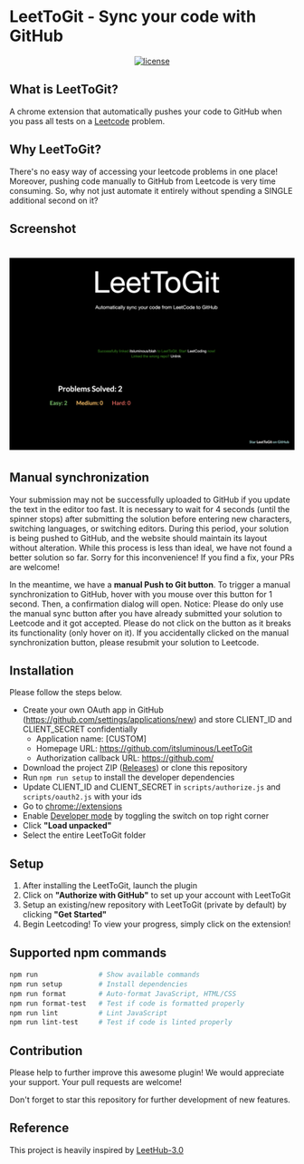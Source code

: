 
# LeetToGit - Sync your code with GitHub

<p align="center">
  <a href="https://github.com/itsluminous/LeetToGit/blob/main/LICENSE">
    <img src="https://img.shields.io/badge/license-MIT-blue.svg" alt="license"/>
  </a>
</p>

## What is LeetToGit?

A chrome extension that automatically pushes your code to GitHub when you pass all tests on a <a href="http://leetcode.com/">Leetcode</a> problem.


## Why LeetToGit?

There's no easy way of accessing your leetcode problems in one place! Moreover, pushing code manually to GitHub from Leetcode is very time consuming. So, why not just automate it entirely without spending a SINGLE additional second on it?

## Screenshot

<h1 align="center">
    <img src="assets/extension/2.png" alt="leetcode view" width="800">
</h1>

## Manual synchronization

Your submission may not be successfully uploaded to GitHub if you update the text in the editor too fast. It is necessary to wait for 4 seconds (until the spinner stops) after submitting the solution before entering new characters, switching languages, or switching editors. During this period, your solution is being pushed to GitHub, and the website should maintain its layout without alteration. While this process is less than ideal, we have not found a better solution so far. Sorry for this inconvenience! If you find a fix, your PRs are welcome!

In the meantime, we have a **manual Push to Git button**. To trigger a manual synchronization to GitHub, hover with you mouse over this button for 1 second. Then, a confirmation dialog will open. Notice: Please do only use the manual sync button after you have already submitted your solution to Leetcode and it got accepted. Please do not click on the button as it breaks its functionality (only hover on it). If you accidentally clicked on the manual synchronization button, please resubmit your solution to Leetcode.

## Installation

Please follow the steps below.

* Create your own OAuth app in GitHub (https://github.com/settings/applications/new) and store CLIENT_ID and CLIENT_SECRET confidentially
    * Application name: [CUSTOM]
    * Homepage URL: https://github.com/itsluminous/LeetToGit
    * Authorization callback URL: https://github.com/
* Download the project ZIP (<a href="https://github.com/itsluminous/LeetToGit/releases">Releases</a>) or clone this repository
* Run ```npm run setup``` to install the developer dependencies
* Update CLIENT_ID and CLIENT_SECRET in ```scripts/authorize.js``` and ```scripts/oauth2.js``` with your ids
* Go to <a href="chrome://extensions">chrome://extensions</a>
* Enable <a href="https://www.mstoic.com/enable-developer-mode-in-chrome/">Developer mode</a> by toggling the switch on top right corner
* Click **"Load unpacked"**
* Select the entire LeetToGit folder


## Setup

1. After installing the LeetToGit, launch the plugin
2. Click on **"Authorize with GitHub"** to set up your account with LeetToGit
3. Setup an existing/new repository with LeetToGit (private by default) by clicking **"Get Started"**
4. Begin Leetcoding! To view your progress, simply click on the extension!


## Supported npm commands

```bash
npm run               # Show available commands
npm run setup         # Install dependencies
npm run format        # Auto-format JavaScript, HTML/CSS
npm run format-test   # Test if code is formatted properly
npm run lint          # Lint JavaScript
npm run lint-test     # Test if code is linted properly
```

## Contribution

Please help to further improve this awesome plugin! We would appreciate your support. Your pull requests are welcome!

Don't forget to star this repository for further development of new features.

## Reference
This project is heavily inspired by [LeetHub-3.0](https://github.com/raphaelheinz/LeetHub-3.0)

